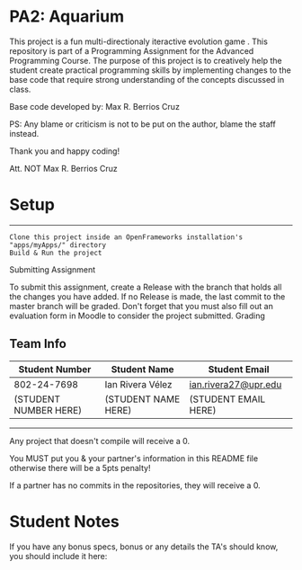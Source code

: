 # PA2: Aquarium

This project is a fun multi-directionaly iteractive evolution game . This repository is part of a Programming Assignment for the Advanced Programming Course. The purpose of this project is to creatively help the student create practical programming skills by implementing changes to the base code that require strong understanding of the concepts discussed in class.

Base code developed by: Max R. Berrios Cruz

PS: Any blame or criticism is not to be put on the author, blame the staff instead.

Thank you and happy coding!

Att. NOT Max R. Berrios Cruz

# Setup
---

    Clone this project inside an OpenFrameworks installation's "apps/myApps/" directory
    Build & Run the project

Submitting Assignment

To submit this assignment, create a Release with the branch that holds all the changes you have added. If no Release is made, the last commit to the master branch will be graded. Don't forget that you must also fill out an evaluation form in Moodle to consider the project submitted.
Grading

## Team Info
| Student Number | Student Name | Student Email |
|-|-|-|
|802-24-7698| Ian Rivera Vélez| ian.rivera27@upr.edu |
|(STUDENT NUMBER HERE)| (STUDENT NAME HERE)| (STUDENT EMAIL HERE) |

---

Any project that doesn't compile will receive a 0.

You MUST put you & your partner's information in this README file otherwise there will be a 5pts penalty!

If a partner has no commits in the repositories, they will receive a 0.

# Student Notes
If you have any bonus specs, bonus or any details the TA's should know, you should include it here: